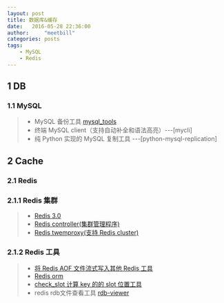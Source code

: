 ```yaml
---
layout: post
title: 数据库&缓存
date:   2016-05-28 22:36:00
author:     "meetbill"
categories: posts
tags:
    - MySQL
    - Redis
---
```


## 1 DB

### 1.1 MySQL

> * MySQL 备份工具 [mysql_tools](https://github.com/meetbill/mysql_tools)
> * 终端 MySQL client（支持自动补全和语法高亮）---[mycli]
> * 纯 Python 实现的 MySQL 复制工具 ---[python-mysql-replication]

## 2 Cache

### 2.1 Redis
### 2.1.1 Redis 集群

> * [Redis 3.0](https://github.com/meetbill/redis)
> * [Redis controller(集群管理程序)](https://github.com/meetbill/cc)
> * [Redis twemproxy(支持 Redis cluster)](https://github.com/meetbill/r3proxy)

### 2.1.2 Redis 工具
> * [将 Redis AOF 文件流式写入其他 Redis 工具](https://github.com/meetbill/redis-replay-aof)
> * [Redis orm](https://github.com/meetbill/redis-orm)
> * [check_slot 计算 key 的的 slot 位置工具](https://github.com/meetbill/check_slot)
> * redis rdb文件查看工具 [rdb-viewer](https://github.com/meetbill/rdb-viewer)
